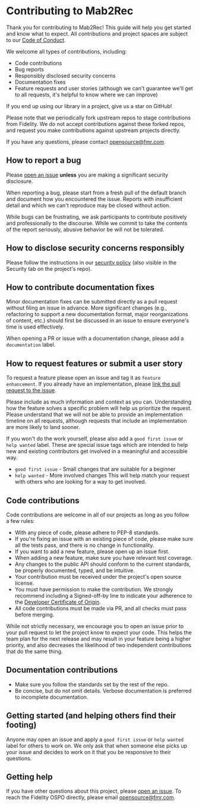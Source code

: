 # Contributing to Mab2Rec

Thank you for contributing to Mab2Rec! This guide will help you get started and know what to expect. All contributions and project spaces are subject to our [Code of Conduct](https://github.com/fidelity/.github/blob/main/CODE_OF_CONDUCT.md).

We welcome all types of contributions, including:

* Code contributions
* Bug reports
* Responsibly disclosed security concerns
* Documentation fixes
* Feature requests and user stories (although we can't guarantee we'll get to all requests, it's helpful to know where we can improve)

If you end up using our library in a project, give us a star on GitHub!

Please note that we periodically fork upstream repos to stage contributions from Fidelity. We do not accept contributions against these forked repos, and request you make contributions against upstream projects directly.

If you have any questions, please contact [opensource@fmr.com](mailto:opensource@fmr.com).

## How to report a bug

Please [open an issue](https://github.com/fidelity/mab2rec/issues) **unless** you are making a significant security disclosure.

When reporting a bug, please start from a fresh pull of the default branch and document how you encountered the issue. Reports with insufficient detail and which we can't reproduce may be closed without action.

While bugs can be frustrating, we ask participants to contribute positively and professionally to the discourse. While we commit to take the contents of the report seriously, abusive behavior be will not be tolerated.

## How to disclose security concerns responsibly

Please follow the instructions in our [security policy](https://github.com/fidelity/.github/blob/main/SECURITY.md) (also visible in the Security tab on the project's repo).

## How to contribute documentation fixes

Minor documentation fixes can be submitted directly as a pull request without filing an issue in advance. More significant changes (e.g., refactoring to support a new documentation format, major reorganizations of content, etc.) should first be discussed in an issue to ensure everyone's time is used effectively.

When opening a PR or issue with a documentation change, please add a `documentation` label.

## How to request features or submit a user story

To request a feature please open an issue and tag it as `feature enhancement`. If you already have an implementation, please [link the pull request to the issue](https://docs.github.com/en/issues/tracking-your-work-with-issues/linking-a-pull-request-to-an-issue#linking-a-pull-request-to-an-issue-using-a-keyword).

Please include as much information and context as you can. Understanding how the feature solves a specific problem will help us prioritize the request. Please understand that we will not be able to provide an implementation timeline on all requests, although requests that include an implementation are more likely to land sooner.

If you won't do the work yourself, please also add a `good first issue` or `help wanted` label. These are special issue tags which are intended to help new and existing contributors get involved in a meaningful and accessible way.

* `good first issue` - Small changes that are suitable for a beginner
* `help wanted` - More involved changes This will help match your request with others who are looking for a way to get involved.

## Code contributions

Code contributions are welcome in all of our projects as long as you follow a few rules:
* With any piece of code, please adhere to PEP-8 standards.
* If you're fixing an issue with an existing piece of code, please make sure all the tests pass, and there is no change in functionality.
* If you want to add a new feature, please open up an issue first.
* When adding a new feature, make sure you have relevant test coverage.
* Any changes to the public API should conform to the current standards, be properly documented, typed, and be intuitive.
* Your contribution must be received under the project's open source license.
* You must have permission to make the contribution. We strongly recommend including a Signed-off-by line to indicate your adherence to the [Developer Certificate of Origin](https://developercertificate.org/).
* All code contributions must be made via PR, and all checks must pass before merging.

While not strictly necessary, we encourage you to open an issue prior to your pull request to let the project know to expect your code. This helps the team plan for the next release and may result in your feature being a higher priority, and also decreases the likelihood of two independent contributions that do the same thing.

## Documentation contributions

* Make sure you follow the standards set by the rest of the repo.
* Be concise, but do not omit details. Verbose documentation is preferred to incomplete documentation.

## Getting started (and helping others find their footing)

Anyone may open an issue and apply a `good first issue` or `help wanted` label for others to work on. We only ask that when someone else picks up your issue and decides to work on it that you be responsive to their questions.

## Getting help

If you have other questions about this project, please [open an issue](https://github.com/fidelity/mab2rec/issues). To reach the Fidelity OSPO directly, please email [opensource@fmr.com](mailto:opensource@fmr.com).
